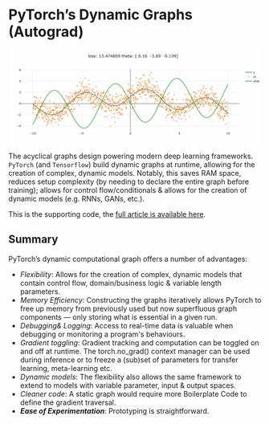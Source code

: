 # PyTorch’s Dynamic Graphs (Autograd)

![Gradient propagation Data Structures](https://github.com/ZachWolpe/pyTorch-directed-acyclic-graph/blob/main/neural_net_schematic/expr-run.webp)

The acyclical graphs design powering modern deep learning frameworks. `PyTorch` (and `Tensorflow`) build dynamic graphs at runtime, allowing for the creation of complex, dynamic models. Notably, this saves RAM space, reduces setup complexity (by needing to declare the entire graph before training); allows for control flow/conditionals & allows for the creation of dynamic models (e.g. RNNs, GANs, etc.).

This is the supporting code, the [full article is available here](https://medium.com/@zachcolinwolpe/pytorchs-dynamic-graphs-autograd-96ecb3efc158).


## Summary

PyTorch’s dynamic computational graph offers a number of advantages:

- _*Flexibility*_: Allows for the creation of complex, dynamic models that contain control flow, domain/business logic & variable length parameters.
- _*Memory Efficiency*_: Constructing the graphs iteratively allows PyTorch to free up memory from previously used but now superfluous graph components — only storing what is essential in a given run.
- _*Debugging& Logging*_: Access to real-time data is valuable when debugging or monitoring a program's behaviours.
- _*Gradient toggling*_: Gradient tracking and computation can be toggled on and off at runtime. The torch.no_grad() context manager can be used during inference or to freeze a (sub)set of parameters for transfer learning, meta-learning etc.
- _*Dynamic models*_: The flexibility also allows the same framework to extend to models with variable parameter, input & output spaces.
- _*Cleaner code*_: A static graph would require more Boilerplate Code to define the gradient traversal.
- __*Ease of Experimentation*__: Prototyping is straightforward.
